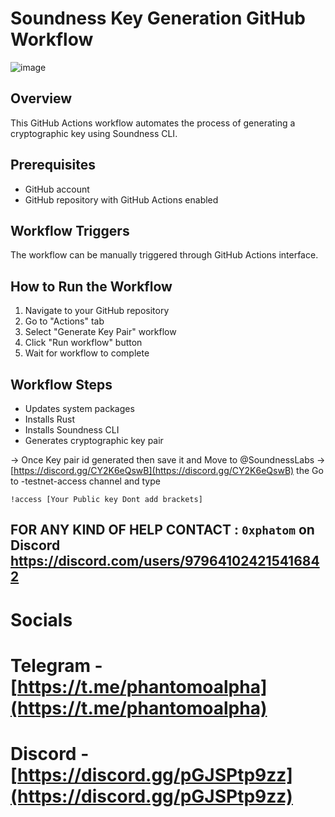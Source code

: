# Soundness Key Generation GitHub Workflow

![image](https://github.com/user-attachments/assets/976de52f-a5ba-4b47-928d-1b5dfb2f185c)

## Overview
This GitHub Actions workflow automates the process of generating a cryptographic key using Soundness CLI.

## Prerequisites
- GitHub account
- GitHub repository with GitHub Actions enabled

## Workflow Triggers
The workflow can be manually triggered through GitHub Actions interface.

## How to Run the Workflow

1. Navigate to your GitHub repository
2. Go to "Actions" tab
3. Select "Generate Key Pair" workflow
4. Click "Run workflow" button
5. Wait for workflow to complete

## Workflow Steps
- Updates system packages
- Installs Rust
- Installs Soundness CLI
- Generates cryptographic key pair

-> Once Key pair id generated then save it and Move to @SoundnessLabs -> [https://discord.gg/CY2K6eQswB](https://discord.gg/CY2K6eQswB) the Go to -testnet-access channel and type 

``` !access [Your Public key Dont add brackets] ```
 
## FOR ANY KIND OF HELP CONTACT : ` 0xphatom ` on Discord  https://discord.com/users/979641024215416842

# Socials 

# Telegram - [https://t.me/phantomoalpha](https://t.me/phantomoalpha)
# Discord - [https://discord.gg/pGJSPtp9zz](https://discord.gg/pGJSPtp9zz)
